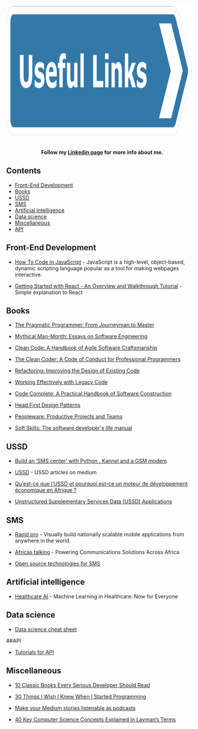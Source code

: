 <div align="center">
	<img width="500" height="350" src="media/useful-links.png" alt="Useful-links">
	<br>
	<br>
	<br>
</div>

<div align="center">
    <b>Follow my <a href="https://www.linkedin.com/in/edmond-christian-kouadio">Linkedin page</a> for more info about me.</b>
</div>

## Contents

- [Front-End Development](#front-end-development)
- [Books](#books)
- [USSD](#USSD)
- [SMS](#sms)
- [Artificial intelligence](#artificial-intelligence)
- [Data science](#data-science)
- [Miscellaneous](#miscellaneous)
- [API](#api)



## Front-End Development

- [How To Code in JavaScript](https://www.digitalocean.com/community/tutorial_series/how-to-code-in-javascript) - JavaScript is a high-level, object-based, dynamic scripting language popular as a tool for making webpages interactive.

- [Getting Started with React - An Overview and Walkthrough Tutorial](https://www.taniarascia.com/getting-started-with-react/) - Simple explanation to React

## Books

- [The Pragmatic Programmer: From Journeyman to Master](http://93.174.95.29/_ads/D01ECC9809ED9B5D9A955913031C7511)

- [Mythical Man-Month: Essays on Software Engineering](http://93.174.95.29/_ads/9DA0A07BAA4D3F0107BB6B758B379FCB)

- [Clean Code: A Handbook of Agile Software Craftsmanship](http://93.174.95.29/_ads/838CC6AC8CB0D8DDB98FDB1AE0C8A443)

- [The Clean Coder: A Code of Conduct for Professional Programmers](http://93.174.95.29/_ads/6D13198916038A3FF8C8DF5B84B4E76B)

- [Refactoring: Improving the Design of Existing Code](http://93.174.95.29/_ads/59D9309E6EE8107844BCFE6E4BDC6C2E)

- [Working Effectively with Legacy Code](http://93.174.95.29/_ads/5F66287D0FF9E2907A9648C6B2B5F388)

- [Code Complete: A Practical Handbook of Software Construction](http://93.174.95.29/_ads/726064867010F12604399D55F1DA120B)

- [Head First Design Patterns](http://93.174.95.29/_ads/5E4AE46582D52F32F692B55E811F2459)

- [Peopleware: Productive Projects and Teams](http://93.174.95.29/_ads/DC3C1F6159EA84F62B28CAE89EEDB034)

- [Soft Skills: The software developer's life manual](http://93.174.95.29/_ads/7CAA09CD44CAAF68A1ADC5F6C5A46F33)

## USSD

- [Build an ‘SMS center’ with Python , Kannel and a GSM modem](https://hackernoon.com/build-an-sms-center-with-python-kannel-and-a-gsm-modem-9c0d29560d82)

- [USSD](https://medium.com/search?q=Ussd) - USSD articles on medium

- [Qu’est-ce que l’USSD et pourquoi est-ce un moteur de développement économique en Afrique ?](https://medium.com/banking-on-mobile-in-africa/quest-ce-que-l-ussd-et-pourquoi-est-ce-un-moteur-de-développement-économique-en-afrique-62f0b0e51d4c)

- [Unstructured Supplementary Services Data (USSD) Applications](https://mkisan.gov.in/ussdapplication.aspx)


## SMS

- [Rapid pro](https://app.rapidpro.io) - Visually build nationally scalable mobile applications from anywhere in the world.

- [Africas talking](https://africastalking.com/) - Powering Communications Solutions Across Africa

- [Open source technologies for SMS](https://medium.com/@iMitwe/open-source-technologies-running-u-report-b316104da17a)


## Artificial intelligence

- [Healthcare AI](https://healthcare.ai) - Machine Learning in Healthcare: Now for Everyone

## Data science

- [Data science cheat sheet](https://github.com/abhat222/Data-Science--Cheat-Sheet/blob/master/README.md)


##API

- [Tutorials for API](https://www.programmableweb.com)

## Miscellaneous

- [10 Classic Books Every Serious Developer Should Read](https://dzone.com/articles/must-read-book-list-for-programmers?source=post_page---------------------------)

- [30 Things I Wish I Knew When I Started Programming](https://medium.com/better-programming/30-short-things-i-wish-i-knew-all-this-when-i-started-programming-b17667e3df0c)

- [Make your Medium stories listenable as podcasts](https://play.ht/extension/?utm_source=medium&utm_medium=b17667e3df0c&utm_campaign=powered_by_play_ht)

- [40 Key Computer Science Concepts Explained In Layman’s Terms](http://carlcheo.com/compsci)


